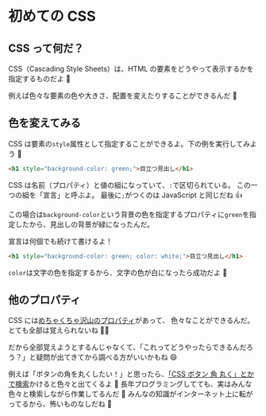 # 初めての CSS

## CSS って何だ？

CSS（Cascading Style Sheets）は、HTML の要素をどうやって表示するかを指定するものだよ 🙂

例えば色々な要素の色や大きさ、配置を変えたりすることができるんだ 🎨

## 色を変えてみる

CSS は要素の`style`属性として指定することができるよ。下の例を実行してみよう 👀

```html
<h1 style="background-color: green;">目立つ見出し</h1>
```

CSS は名前（プロパティ）と値の組になっていて、`:`で区切られている。
この一つの組を「宣言」と呼ぶよ。
最後に`;`がつくのは JavaScript と同じだね 👍

この場合は`background-color`という背景の色を指定するプロパティに`green`を指定したから、見出しの背景が緑になったんだ。

宣言は何個でも続けて書けるよ！

```html
<h1 style="background-color: green; color: white;">目立つ見出し</h1>
```

`color`は文字の色を指定するから、文字の色が白になったら成功だよ 👏

## 他のプロパティ

CSS には[めちゃくちゃ沢山のプロパティ](https://developer.mozilla.org/ja/docs/Web/CSS/Reference#index)があって、
色々なことができるんだ。とても全部は覚えられないね 😵‍💫

だから全部覚えようとするんじゃなくて、「これってどうやったらできるんだろう？」と疑問が出てきてから調べる方がいいかもね 😄

例えば「ボタンの角を丸くしたい！」と思ったら、[「CSS ボタン 角 丸く」とかで検索](https://www.google.com/search?q=css+%E3%83%9C%E3%82%BF%E3%83%B3+%E8%A7%92+%E4%B8%B8%E3%81%8F)かけると色々と出てくるよ 🔎
長年プログラミングしてても、実はみんな色々と検索しながら作業してるんだ 🤗
みんなの知識がインターネット上に転がってるから、怖いものなしだね 💪
